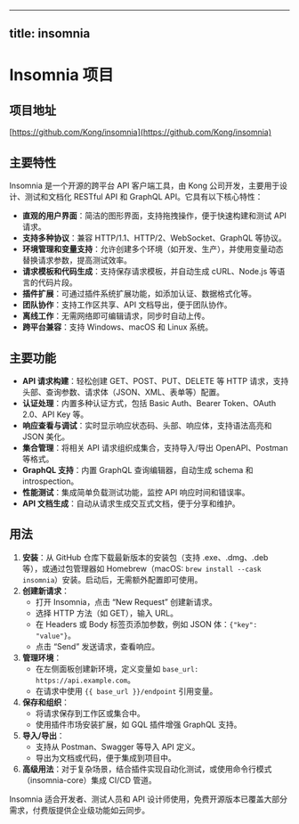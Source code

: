 
---
title: insomnia
---

# Insomnia 项目

## 项目地址
[https://github.com/Kong/insomnia](https://github.com/Kong/insomnia)

## 主要特性
Insomnia 是一个开源的跨平台 API 客户端工具，由 Kong 公司开发，主要用于设计、测试和文档化 RESTful API 和 GraphQL API。它具有以下核心特性：
- **直观的用户界面**：简洁的图形界面，支持拖拽操作，便于快速构建和测试 API 请求。
- **支持多种协议**：兼容 HTTP/1.1、HTTP/2、WebSocket、GraphQL 等协议。
- **环境管理和变量支持**：允许创建多个环境（如开发、生产），并使用变量动态替换请求参数，提高测试效率。
- **请求模板和代码生成**：支持保存请求模板，并自动生成 cURL、Node.js 等语言的代码片段。
- **插件扩展**：可通过插件系统扩展功能，如添加认证、数据格式化等。
- **团队协作**：支持工作区共享、API 文档导出，便于团队协作。
- **离线工作**：无需网络即可编辑请求，同步时自动上传。
- **跨平台兼容**：支持 Windows、macOS 和 Linux 系统。

## 主要功能
- **API 请求构建**：轻松创建 GET、POST、PUT、DELETE 等 HTTP 请求，支持头部、查询参数、请求体（JSON、XML、表单等）配置。
- **认证处理**：内置多种认证方式，包括 Basic Auth、Bearer Token、OAuth 2.0、API Key 等。
- **响应查看与调试**：实时显示响应状态码、头部、响应体，支持语法高亮和 JSON 美化。
- **集合管理**：将相关 API 请求组织成集合，支持导入/导出 OpenAPI、Postman 等格式。
- **GraphQL 支持**：内置 GraphQL 查询编辑器，自动生成 schema 和 introspection。
- **性能测试**：集成简单负载测试功能，监控 API 响应时间和错误率。
- **API 文档生成**：自动从请求生成交互式文档，便于分享和维护。

## 用法
1. **安装**：从 GitHub 仓库下载最新版本的安装包（支持 .exe、.dmg、.deb 等），或通过包管理器如 Homebrew（macOS: `brew install --cask insomnia`）安装。启动后，无需额外配置即可使用。
2. **创建新请求**：
   - 打开 Insomnia，点击 “New Request” 创建新请求。
   - 选择 HTTP 方法（如 GET），输入 URL。
   - 在 Headers 或 Body 标签页添加参数，例如 JSON 体：`{"key": "value"}`。
   - 点击 “Send” 发送请求，查看响应。
3. **管理环境**：
   - 在左侧面板创建新环境，定义变量如 `base_url: https://api.example.com`。
   - 在请求中使用 `{{ base_url }}/endpoint` 引用变量。
4. **保存和组织**：
   - 将请求保存到工作区或集合中。
   - 使用插件市场安装扩展，如 GQL 插件增强 GraphQL 支持。
5. **导入/导出**：
   - 支持从 Postman、Swagger 等导入 API 定义。
   - 导出为文档或代码，便于集成到项目中。
6. **高级用法**：对于复杂场景，结合插件实现自动化测试，或使用命令行模式（insomnia-core）集成 CI/CD 管道。

Insomnia 适合开发者、测试人员和 API 设计师使用，免费开源版本已覆盖大部分需求，付费版提供企业级功能如云同步。